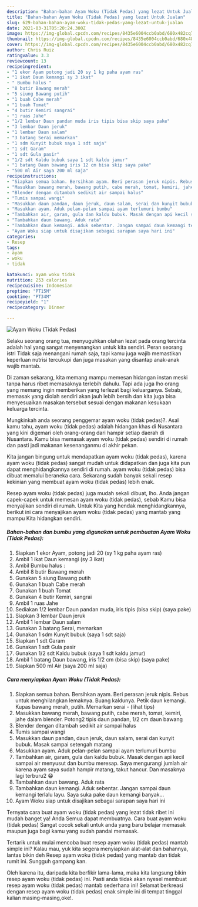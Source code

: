 ```yaml
---
description: "Bahan-bahan Ayam Woku (Tidak Pedas) yang lezat Untuk Jualan"
title: "Bahan-bahan Ayam Woku (Tidak Pedas) yang lezat Untuk Jualan"
slug: 629-bahan-bahan-ayam-woku-tidak-pedas-yang-lezat-untuk-jualan
date: 2021-03-31T05:20:24.300Z
image: https://img-global.cpcdn.com/recipes/8435e6004ccb0abd/680x482cq70/ayam-woku-tidak-pedas-foto-resep-utama.jpg
thumbnail: https://img-global.cpcdn.com/recipes/8435e6004ccb0abd/680x482cq70/ayam-woku-tidak-pedas-foto-resep-utama.jpg
cover: https://img-global.cpcdn.com/recipes/8435e6004ccb0abd/680x482cq70/ayam-woku-tidak-pedas-foto-resep-utama.jpg
author: Chris Ruiz
ratingvalue: 3.3
reviewcount: 13
recipeingredient:
- "1 ekor Ayam potong jadi 20 sy 1 kg paha ayam ras"
- "1 ikat Daun kemangi sy 3 ikat"
- " Bumbu halus "
- "8 butir Bawang merah"
- "5 siung Bawang putih"
- "1 buah Cabe merah"
- "1 buah Tomat"
- "4 butir Kemiri sangrai"
- "1 ruas Jahe"
- "1/2 lembar Daun pandan muda iris tipis bisa skip saya pake"
- "3 lembar Daun jeruk"
- "1 lembar Daun salam"
- "3 batang Serai memarkan"
- "1 sdm Kunyit bubuk saya 1 sdt saja"
- "1 sdt Garam"
- "1 sdt Gula pasir"
- "1/2 sdt Kaldu bubuk saya 1 sdt kaldu jamur"
- "1 batang Daun bawang iris 12 cm bisa skip saya pake"
- "500 ml Air saya 200 ml saja"
recipeinstructions:
- "Siapkan semua bahan. Bersihkan ayam. Beri perasan jeruk nipis. Rebus untuk menghilangkan lemaknya. Buang kaldunya. Petik daun kemangi. Kupas bawang merah, putih. Memarkan serai           (lihat tips)"
- "Masukkan bawang merah, bawang putih, cabe merah, tomat, kemiri, jahe dalam blender. Potong2 tipis daun pandan, 1/2 cm daun bawang"
- "Blender dengan ditambah sedikit air sampai halus"
- "Tumis sampai wangi"
- "Masukkan daun pandan, daun jeruk, daun salam, serai dan kunyit bubuk. Masak sampai setengah matang"
- "Masukkan ayam. Aduk pelan-pelan sampai ayam terlumuri bumbu"
- "Tambahkan air, garam, gula dan kaldu bubuk. Masak dengan api kecil sampai air menyusut dan bumbu meresap. Saya mengurangi jumlah air karena ayam saya sudah hampir matang, takut hancur. Dan masaknya lagi terburu2 😁"
- "Tambahkan daun bawang. Aduk rata"
- "Tambahkan daun kemangi. Aduk sebentar. Jangan sampai daun kemangi terlalu layu. Saya suka pake daun kemangi banyak..."
- "Ayam Woku siap untuk disajikan sebagai sarapan saya hari ini"
categories:
- Resep
tags:
- ayam
- woku
- tidak

katakunci: ayam woku tidak 
nutrition: 253 calories
recipecuisine: Indonesian
preptime: "PT15M"
cooktime: "PT34M"
recipeyield: "1"
recipecategory: Dinner

---
```



![Ayam Woku (Tidak Pedas)](https://img-global.cpcdn.com/recipes/8435e6004ccb0abd/680x482cq70/ayam-woku-tidak-pedas-foto-resep-utama.jpg)

Selaku seorang orang tua, menyuguhkan olahan lezat pada orang tercinta adalah hal yang sangat menyenangkan untuk kita sendiri. Peran seorang istri Tidak saja menangani rumah saja, tapi kamu juga wajib memastikan keperluan nutrisi tercukupi dan juga masakan yang disantap anak-anak wajib mantab.

Di zaman  sekarang, kita memang mampu memesan hidangan instan meski tanpa harus ribet memasaknya terlebih dahulu. Tapi ada juga lho orang yang memang ingin memberikan yang terlezat bagi keluarganya. Sebab, memasak yang diolah sendiri akan jauh lebih bersih dan kita juga bisa menyesuaikan masakan tersebut sesuai dengan makanan kesukaan keluarga tercinta. 



Mungkinkah anda seorang penggemar ayam woku (tidak pedas)?. Asal kamu tahu, ayam woku (tidak pedas) adalah hidangan khas di Nusantara yang kini digemari oleh orang-orang dari hampir setiap daerah di Nusantara. Kamu bisa memasak ayam woku (tidak pedas) sendiri di rumah dan pasti jadi makanan kesenanganmu di akhir pekan.

Kita jangan bingung untuk mendapatkan ayam woku (tidak pedas), karena ayam woku (tidak pedas) sangat mudah untuk didapatkan dan juga kita pun dapat menghidangkannya sendiri di rumah. ayam woku (tidak pedas) bisa dibuat memalui beraneka cara. Sekarang sudah banyak sekali resep kekinian yang membuat ayam woku (tidak pedas) lebih enak.

Resep ayam woku (tidak pedas) juga mudah sekali dibuat, lho. Anda jangan capek-capek untuk memesan ayam woku (tidak pedas), sebab Kamu bisa menyajikan sendiri di rumah. Untuk Kita yang hendak menghidangkannya, berikut ini cara menyajikan ayam woku (tidak pedas) yang mantab yang mampu Kita hidangkan sendiri.

<!--inarticleads1-->

##### Bahan-bahan dan bumbu yang digunakan untuk pembuatan Ayam Woku (Tidak Pedas):

1. Siapkan 1 ekor Ayam, potong jadi 20 (sy 1 kg paha ayam ras)
1. Ambil 1 ikat Daun kemangi (sy 3 ikat)
1. Ambil  Bumbu halus :
1. Ambil 8 butir Bawang merah
1. Gunakan 5 siung Bawang putih
1. Gunakan 1 buah Cabe merah
1. Gunakan 1 buah Tomat
1. Gunakan 4 butir Kemiri, sangrai
1. Ambil 1 ruas Jahe
1. Sediakan 1/2 lembar Daun pandan muda, iris tipis (bisa skip) (saya pake)
1. Siapkan 3 lembar Daun jeruk
1. Ambil 1 lembar Daun salam
1. Gunakan 3 batang Serai, memarkan
1. Gunakan 1 sdm Kunyit bubuk (saya 1 sdt saja)
1. Siapkan 1 sdt Garam
1. Gunakan 1 sdt Gula pasir
1. Gunakan 1/2 sdt Kaldu bubuk (saya 1 sdt kaldu jamur)
1. Ambil 1 batang Daun bawang, iris 1/2 cm (bisa skip) (saya pake)
1. Siapkan 500 ml Air (saya 200 ml saja)




<!--inarticleads2-->

##### Cara menyiapkan Ayam Woku (Tidak Pedas):

1. Siapkan semua bahan. Bersihkan ayam. Beri perasan jeruk nipis. Rebus untuk menghilangkan lemaknya. Buang kaldunya. Petik daun kemangi. Kupas bawang merah, putih. Memarkan serai -           (lihat tips)
1. Masukkan bawang merah, bawang putih, cabe merah, tomat, kemiri, jahe dalam blender. Potong2 tipis daun pandan, 1/2 cm daun bawang
1. Blender dengan ditambah sedikit air sampai halus
1. Tumis sampai wangi
1. Masukkan daun pandan, daun jeruk, daun salam, serai dan kunyit bubuk. Masak sampai setengah matang
1. Masukkan ayam. Aduk pelan-pelan sampai ayam terlumuri bumbu
1. Tambahkan air, garam, gula dan kaldu bubuk. Masak dengan api kecil sampai air menyusut dan bumbu meresap. Saya mengurangi jumlah air karena ayam saya sudah hampir matang, takut hancur. Dan masaknya lagi terburu2 😁
1. Tambahkan daun bawang. Aduk rata
1. Tambahkan daun kemangi. Aduk sebentar. Jangan sampai daun kemangi terlalu layu. Saya suka pake daun kemangi banyak...
1. Ayam Woku siap untuk disajikan sebagai sarapan saya hari ini




Ternyata cara buat ayam woku (tidak pedas) yang lezat tidak ribet ini mudah banget ya! Anda Semua dapat membuatnya. Cara buat ayam woku (tidak pedas) Sangat cocok sekali untuk anda yang baru belajar memasak maupun juga bagi kamu yang sudah pandai memasak.

Tertarik untuk mulai mencoba buat resep ayam woku (tidak pedas) mantab simple ini? Kalau mau, yuk kita segera menyiapkan alat-alat dan bahannya, lantas bikin deh Resep ayam woku (tidak pedas) yang mantab dan tidak rumit ini. Sungguh gampang kan. 

Oleh karena itu, daripada kita berfikir lama-lama, maka kita langsung bikin resep ayam woku (tidak pedas) ini. Pasti anda tiidak akan nyesel membuat resep ayam woku (tidak pedas) mantab sederhana ini! Selamat berkreasi dengan resep ayam woku (tidak pedas) enak simple ini di tempat tinggal kalian masing-masing,oke!.

